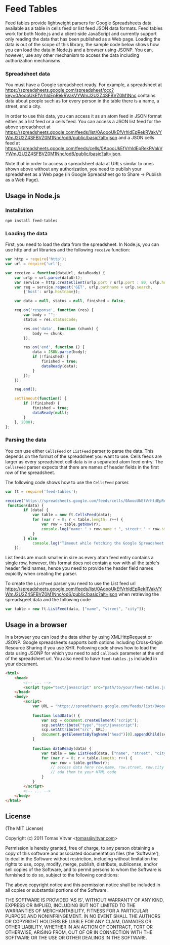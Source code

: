 # Feed Tables

Feed tables provide lightweight parsers for Google Spreadsheets data available as a table in cells feed or list feed JSON data formats.
Feed tables work for both Node.js and a client-side JavaScript and currently support only reading the data that has been published as 
a Web page. Loading the data is out of the scope of this library, the sample code below shows how you can load the data in Node.js 
and a browser using JSONP. You can, however, use any other mechanism to access the data including authorization mechanisms. 

### Spreadsheet data

You must have a Google spreadsheet ready. For example, a spreadsheet at
https://spreadsheets.google.com/spreadsheet/ccc?key=0AoooUkEfVrhldEpRekRVakVYWmJ2U2Z4SFBVZ0M1Nnc
contains data about people such as for every person in the table there is a name, a street, and a city. 

In order to use this data, you can access it
as an atom feed in JSON format either as a list feed or a cells feed. You can access a JSON list feed 
for the above spreadsheet at https://spreadsheets.google.com/feeds/list/0AoooUkEfVrhldEpRekRVakVYWmJ2U2Z4SFBVZ0M1Nnc/od6/public/basic?alt=json 
and a JSON cells feed at https://spreadsheets.google.com/feeds/cells/0AoooUkEfVrhldEpRekRVakVYWmJ2U2Z4SFBVZ0M1Nnc/od6/public/basic?alt=json.

Note that in order to access a spreadsheet data at URLs similar to ones shown above without any authorization, 
you need to publish your spreadsheet as a Web page (in Google Spreadsheet go to Share -> Publish as a Web Page).

## Usage in Node.js

### Installation

    npm install feed-tables

### Loading the data 

First, you need to load the data from the spreadsheet. In Node.js, you can use
http and url libraries and the following `receive` function:

```js
var http = require('http');
var url = require('url');

var receive = function(dataUrl, dataReady) {
    var urlp = url.parse(dataUrl);
    var service = http.createClient(urlp.port ? urlp.port : 80, urlp.hostname);
    var req = service.request('GET', urlp.pathname + urlp.search,
        {'host': urlp.hostname});

    var data = null, status = null, finished = false;

    req.on('response', function (res) {
        var body = "";
        status = res.statusCode;

        res.on('data', function (chunk) {
            body += chunk;
        });

        res.on('end', function () {
            data = JSON.parse(body);
            if (!finished) {
                finished = true;
                dataReady(data);
            }
        });
    });

    req.end();

    setTimeout(function() {
        if (!finished) {
            finished = true;
            dataReady(null);
        }
    }, 2000);
};
```

### Parsing the data

You can use either `CellsFeed` or `ListFeed` parser to parse the data. This depends on the format
of the spreadsheet you want to use. Cells feeds are larger as every spreadsheet cell data 
is in a separated atom feed entry. The `CellsFeed` parser expects that there are names of header fields 
in the first row of the spreadsheet. 

The following code shows how to use the `CellsFeed` parser.

```js
var ft = require('feed-tables');

receive("https://spreadsheets.google.com/feeds/cells/0AoooUkEfVrhldEpRekRVakVYWmJ2U2Z4SFBVZ0M1Nnc/od6/public/basic?alt=json",
 function(data) {
        if (data) {
            var table = new ft.CellsFeed(data);            
            for (var r = 0; r < table.length; r++) {
                var row = table.getRow(r);
                console.log("name: " + row.name + ", street: " + row.street, " city: " + row.city + "\n");
            }
        } else
            console.log("Timeout while fetching the Google Spreadsheet data.");
    });
```

List feeds are much smaller in size as every atom feed entry contains a single row, however, this format
does not contain a row with all the table's header field names, hence you need to provide 
the header field names expicitly when creating the parser. 

To create the `ListFeed` parser you need to use the List feed url https://spreadsheets.google.com/feeds/list/0AoooUkEfVrhldEpRekRVakVYWmJ2U2Z4SFBVZ0M1Nnc/od6/public/basic?alt=json 
when retrieving the spreadsgeet data and the following code

```js
var table = new ft.ListFeed(data, ["name", "street", "city"]);            
```
## Usage in a browser

In a browser you can load the data either by using XMLHttpRequest or JSONP. Google spreadsheets
supports both options including Cross-Origin Resource Sharing if you use XHR. Following code
shows how to load the data using JSONP for which you need to add `callback` parameter at the end of 
the spreadsheet url. You also need to have `feed-tables.js` included in your document.

```html
<html>
    <head>
        <!-- ... -->
        <script type="text/javascript" src="path/to/your/feed-tables.js"></script>
    </head>
    <body>
        <script>
            var URL = "https://spreadsheets.google.com/feeds/list/0AoooUkEfVrhldEpRekRVakVYWmJ2U2Z4SFBVZ0M1Nnc/od6/public/basic?alt=json&callback=dataReady";
            
            function loadData() {
                var scp = document.createElement('script');
            	scp.setAttribute("type","text/javascript");
            	scp.setAttribute("src", URL);	
            	document.getElementsByTagName("head")[0].appendChild(scp);	
            }
            
            function dataReady(data) {
                var table = new ListFeed(data, ["name", "street", "city"]);
                for (var r = 0; r < table.length; r++) {
                    var row = table.getRow(r);
                    // access data here row.name, row.street, row.city
                    // add them to your HTML code
                }
            }
        </script>
        <!-- ... -->
    </body>
</html>
```

## License 

(The MIT License)

Copyright (c) 2011 Tomas Vitvar &lt;tomas@vitvar.com&gt;

Permission is hereby granted, free of charge, to any person obtaining
a copy of this software and associated documentation files (the
'Software'), to deal in the Software without restriction, including
without limitation the rights to use, copy, modify, merge, publish,
distribute, sublicense, and/or sell copies of the Software, and to
permit persons to whom the Software is furnished to do so, subject to
the following conditions:

The above copyright notice and this permission notice shall be
included in all copies or substantial portions of the Software.

THE SOFTWARE IS PROVIDED 'AS IS', WITHOUT WARRANTY OF ANY KIND,
EXPRESS OR IMPLIED, INCLUDING BUT NOT LIMITED TO THE WARRANTIES OF
MERCHANTABILITY, FITNESS FOR A PARTICULAR PURPOSE AND NONINFRINGEMENT.
IN NO EVENT SHALL THE AUTHORS OR COPYRIGHT HOLDERS BE LIABLE FOR ANY
CLAIM, DAMAGES OR OTHER LIABILITY, WHETHER IN AN ACTION OF CONTRACT,
TORT OR OTHERWISE, ARISING FROM, OUT OF OR IN CONNECTION WITH THE
SOFTWARE OR THE USE OR OTHER DEALINGS IN THE SOFTWARE.

